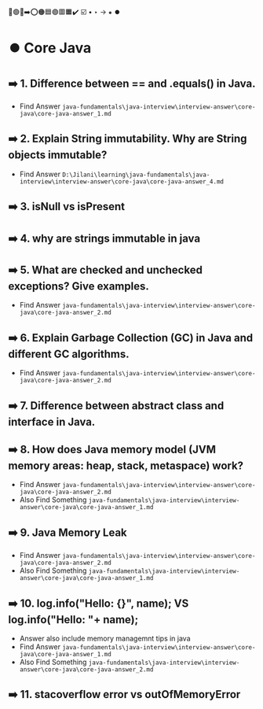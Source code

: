 🔵🟢🔴➡️⭕🟠🟦🟣🟥🟧✔️ ☑️ • ‣ → ⁕ ⏺️

# ⏺️ Core Java

## ➡️ 1. Difference between == and .equals() in Java.

- Find Answer `java-fundamentals\java-interview\interview-answer\core-java\core-java-answer_1.md`

## ➡️ 2. Explain String immutability. Why are String objects immutable?

- Find Answer `D:\Jilani\learning\java-fundamentals\java-interview\interview-answer\core-java\core-java-answer_4.md`

## ➡️ 3. isNull vs isPresent

## ➡️ 4. why are strings immutable in java

## ➡️ 5. What are checked and unchecked exceptions? Give examples.

- Find Answer `java-fundamentals\java-interview\interview-answer\core-java\core-java-answer_2.md`

## ➡️ 6. Explain Garbage Collection (GC) in Java and different GC algorithms.

- Find Answer `java-fundamentals\java-interview\interview-answer\core-java\core-java-answer_2.md`

## ➡️ 7. Difference between abstract class and interface in Java.

## ➡️ 8. How does Java memory model (JVM memory areas: heap, stack, metaspace) work?

- Find Answer `java-fundamentals\java-interview\interview-answer\core-java\core-java-answer_2.md`
- Also Find Something `java-fundamentals\java-interview\interview-answer\core-java\core-java-answer_1.md`

## ➡️ 9. Java Memory Leak

- Find Answer `java-fundamentals\java-interview\interview-answer\core-java\core-java-answer_2.md`
- Also Find Something `java-fundamentals\java-interview\interview-answer\core-java\core-java-answer_1.md`

## ➡️ 10. log.info("Hello: {}", name); VS log.info("Hello: "+ name);

- Answer also include memory managemnt tips in java
- Find Answer `java-fundamentals\java-interview\interview-answer\core-java\core-java-answer_1.md`
- Also Find Something `java-fundamentals\java-interview\interview-answer\core-java\core-java-answer_2.md`

## ➡️ 11. stacoverflow error vs outOfMemoryError
